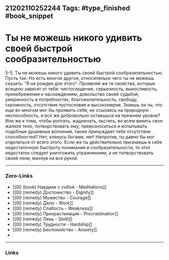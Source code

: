 21202110252244
Tags: #type_finished #book_snippet 
---
# Ты не можешь никого удивить своей быстрой сообразительностью

 5-5. Ты не можешь никого удивить своей быстрой сообразительностью. Пусть так. Но есть многое другое, относительно чего ты не можешь сказать: "Я не рожден для этого". Проявляй же те свойства, которые всецело зависят от тебя: чистосердечие, серьезность, выносливость, пренебрежение к наслаждениям, довольство своей судьбой, умеренность в потребностях, благожелательность, свободу, скромность, отсутствие пустословия и высокомерия. Знаешь ли ты, что еще во многом мог бы проявить себя, не ссылаясь на природную неспособность, и все же добровольно остаешься на прежнем уровне? Или же к тому, чтобы роптать, жадничать, льстить, во всем винить свое жалкое тело, потворствовать ему, превозноситься и испытывать подобные душевные волнения, также принуждает тебя отсутствие способностей? Нет, клянусь богами, нет! Напротив, ты давно бы мог отделаться от всего этого. Если же ты действительно признаешь в себе недостаточную быстроту понимания и сообразительности, то этот недостаток следует уничтожить упражнением, а не потворствовать своей лени, махнув на все рукой. 

---
### Zero-Links
 - [[00 (book) Наедине с собой - Meditations]]
 - [[00 (remedy) Достоинство - Dignity]]
 - [[00 (remedy) Мужество - Courage]]
 - [[00 (remedy) Дело - Work]]
 - [[00 (remedy) Слабость - Weakness]]
 - [[00 (remedy) Прокрастинация - Procrastination]]
 - [[00 (remedy) Лень - Sloth]]
 - [[00 (remedy) Трудности - Hardship]]
 - [[00 (remedy) Беспокойство - Anxiety]]
 - 
---
### Links
